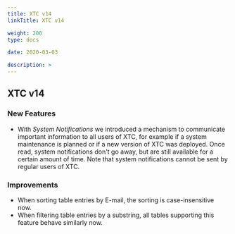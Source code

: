 ```yaml
---
title: XTC v14
linkTitle: XTC v14

weight: 200
type: docs

date: 2020-03-03

description: >
---
```


## XTC v14

### New Features

- With *System Notifications* we introduced a mechanism to communicate important information to all users of XTC, for example if a system maintenance is planned or if a new version of XTC was deployed. Once read, system notifications don't go away, but are still available for a certain amount of time. Note that system notifications cannot be sent by regular users of XTC.

### Improvements
- When sorting table entries by E-mail, the sorting is case-insensitive now.
- When filtering table entries by a substring, all tables supporting this feature behave similarly now.
